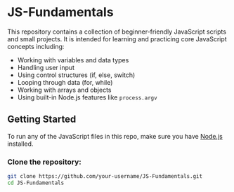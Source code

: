 # JS-Fundamentals

This repository contains a collection of beginner-friendly JavaScript scripts and small projects. It is intended for learning and practicing core JavaScript concepts including:

- Working with variables and data types
- Handling user input
- Using control structures (if, else, switch)
- Looping through data (for, while)
- Working with arrays and objects
- Using built-in Node.js features like `process.argv`

## Getting Started

To run any of the JavaScript files in this repo, make sure you have [Node.js](https://nodejs.org/) installed.

### Clone the repository:
```bash
git clone https://github.com/your-username/JS-Fundamentals.git
cd JS-Fundamentals
